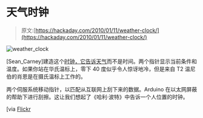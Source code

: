 # 天气时钟

> 原文:[https://hackaday.com/2010/01/11/weather-clock/](https://hackaday.com/2010/01/11/weather-clock/)

![](../Images/cb3e46fc889cc46e83bcbcbd925279d1.png "weather_clock")

[Sean_Carney]建造这个[时钟，它告诉天气](http://www.seancarney.ca/blog/2010/01/10/the-weather-clock-is-finished/)而不是时间。两个指针显示当前条件和温度。如果你站在华氏温标上，零下 40 度似乎令人惊讶地冷，但是来自 T2 温尼伯的肖恩是在摄氏温标上工作的。

两个伺服系统移动指针，以匹配从互联网上刮下来的数据。Arduino 在以太网屏蔽的帮助下进行刮擦。这让我们想起了《哈利·波特》中告诉一个人位置的时钟。

[via [Flickr](http://www.flickr.com/photos/35936101@N05/4263376976/in/pool-76206823@N00)